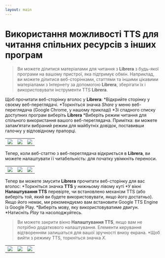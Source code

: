 ```yaml
---
layout: main
---
```


# Використання можливості TTS для читання спільних ресурсів з інших програм
> Ви можете ділитися матеріалами для читання з **Librera** з будь-якої програми на вашому пристрої, яка підтримує обмін.
> Наприклад, ви можете ділитися веб-сторінками, статтями та іншими цікавими матеріалами з Інтернету за допомогою **Librera**, зберігати їх і використовувати інструменти TTS **Librera**.

Щоб прочитати веб-сторінку вголос у **Librera**:
*Відкрийте сторінку у своєму веб-переглядачі.
*Торкніться значка _Share_ у меню веб-переглядача (Google Chrome, у нашому прикладі)
*Зі спадного списку доступних програм виберіть **Librera**
*Виберіть режим читання для спільного використання вашого веб-переглядача. Примітка: ви можете запам’ятати вибраний режим для майбутніх довідок, поставивши галочку у відповідному прапорці.

||||
|-|-|-|
|![](1.jpg)|![](2.jpg)|![](3.jpg)|

Тепер, коли веб-статтю з веб-переглядача відкриється в **Librera**, ви можете налаштувати її читабельність: для початку увімкніть переноси.

||||
|-|-|-|
|![](4.jpg)|![](5.jpg)|![](6.jpg)|

Тепер ви можете змусити **Librera** прочитати веб-сторінку для вас вголос:
*Торкніться значка **TTS** у нижньому лівому куті
*У вікні **Налаштування TTS** перевірте, чи встановлено механізм TTS (або виберіть той, який ви будете використовувати, якщо його достатньо). Якщо його немає, ми рекомендуємо вам встановити Google TTS Engine із Google Play.
*Виберіть мову, яку використовуватиме двигун.
*Натисніть _Play_ та насолоджуйтесь.

> Ви можете закрити вікно **Налаштування TTS**, якщо вам не потрібно додаткового налаштування. Елементи керування відтворенням залишаться для вашої зручності внизу екрана.
*Щоб вийти з режиму TTS, торкніться значка _X_.

||||
|-|-|-|
|![](7.jpg)|![](8.jpg)|![](10.jpg)|
